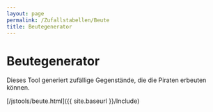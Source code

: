 ```yaml
---
layout: page
permalink: /Zufallstabellen/Beute
title: Beutegenerator
---
```


# Beutegenerator

Dieses Tool generiert zufällige Gegenstände, die die Piraten erbeuten können.

[/jstools/beute.html]({{ site.baseurl }}/Include)
